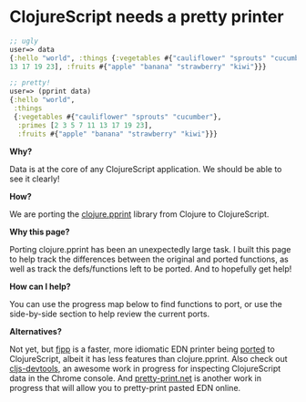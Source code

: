 # ClojureScript needs a __pretty printer__

```clojure
;; ugly
user=> data
{:hello "world", :things {:vegetables #{"cauliflower" "sprouts" "cucumber"}, :primes [2 3 5 7 11
13 17 19 23], :fruits #{"apple" "banana" "strawberry" "kiwi"}}}

;; pretty!
user=> (pprint data)
{:hello "world",
 :things
 {:vegetables #{"cauliflower" "sprouts" "cucumber"},
  :primes [2 3 5 7 11 13 17 19 23],
  :fruits #{"apple" "banana" "strawberry" "kiwi"}}}
```

__Why?__

Data is at the core of any ClojureScript application. We should be able to see
it clearly!

__How?__

We are porting the
[clojure.pprint](https://clojure.github.io/clojure/clojure.pprint-api.html)
library from Clojure to ClojureScript.

__Why this page?__

Porting clojure.pprint has been an unexpectedly large task.
I built this page to help track the differences between the original and ported
functions, as well as track the defs/functions left to be ported.  And to
hopefully get help!

__How can I help?__

You can use the progress map below to find functions to port, or use the
side-by-side section to help review the current ports.

__Alternatives?__

Not yet, but [fipp](https://github.com/brandonbloom/fipp) is a faster, more
idiomatic EDN printer being
[ported](https://github.com/brandonbloom/fipp/issues/7) to ClojureScript,
albeit it has less features than clojure.pprint. Also check out
[cljs-devtools](https://github.com/binaryage/cljs-devtools), an awesome work in
progress for inspecting ClojureScript data in the Chrome console. And
[pretty-print.net](https://github.com/comamitc/pretty-print.net) is another
work in progress that will allow you to pretty-print pasted EDN online.


